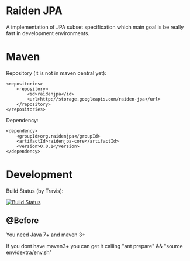 Raiden JPA
=========

A implementation of JPA subset specification which main goal is be really fast in development environments.

Maven
=========

Repository (it is not in maven central yet):

    <repositories>
        <repository>
            <id>raidenjpa</id>
            <url>http://storage.googleapis.com/raiden-jpa</url>
        </repository>
    </repositories>
    
Dependency:

    <dependency>
        <groupId>org.raidenjpa</groupId>
        <artifactId>raidenjpa-core</artifactId>
        <version>0.0.1</version>
    </dependency>
    
Development
=========

Build Status (by Travis):

[![Build Status](https://travis-ci.org/andreitognolo/raidenjpa.png)](http://travis-ci.org/andreitognolo/raidenjpa)

## @Before

You need Java 7+ and maven 3+

If you dont have maven3+ you can get it calling "ant prepare" && "source env/dextra/env.sh"
